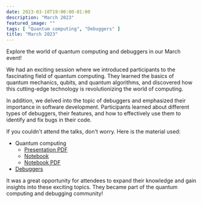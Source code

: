 ```yaml
---
date: 2023-03-10T19:00:00-01:00
description: "March 2023"
featured_image: ""
tags: [ "Quantum computing", "Debuggers" ]
title: "March 2023"
---
```


Explore the world of quantum computing and debuggers in our March event!

We had an exciting session where we introduced participants to the fascinating field of quantum
computing. They learned the basics of quantum mechanics, qubits, and quantum algorithms, and
discovered how this cutting-edge technology is revolutionizing the world of computing.

In addition, we delved into the topic of debuggers and emphasized their importance in software
development. Participants learned about different types of debuggers, their features, and how to
effectively use them to identify and fix bugs in their code.

If you couldn't attend the talks, don't worry. Here is the material used:

- Quantum computing
  - [Presentation PDF](/resources/2023/03/computacion_cuantica_con_python.pdf)
  - [Notebook](/resources/2023/03/computacion_cuantica_con_python-notebook.ipynb)
  - [Notebook PDF](/resources/2023/03/computacion_cuantica_con_python-notebook.pdf)
- [Debuggers](/resources/2023/03/python_debugger_intro.pdf)

It was a great opportunity for attendees to expand their knowledge and gain insights into these
exciting topics. They became part of the quantum computing and debugging community!

